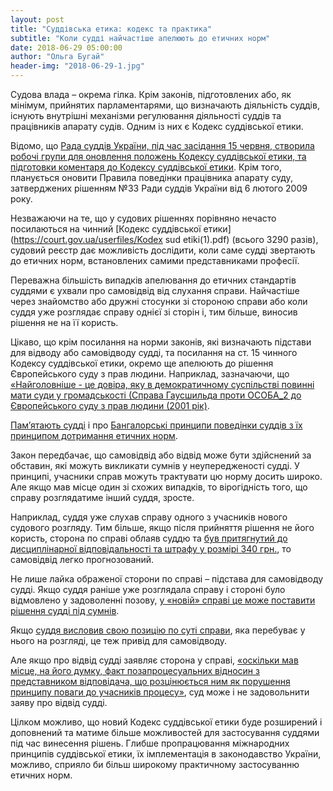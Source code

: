 ```yaml
---
layout: post
title: "Суддівська етика: кодекс та практика"
subtitle: "Коли судді найчастіше апелюють до етичних норм"
date: 2018-06-29 05:00:00
author: "Ольга Бугай"
header-img: "2018-06-29-1.jpg"
---
```


Судова влада – окрема гілка. Крім законів, підготовлених або, як мінімум, прийнятих парламентарями, що визначають діяльність суддів, існують внутрішні механізми регулювання діяльності суддів та працівників апарату судів. Одним із них є Кодекс суддівської етики.

Відомо, що [Рада суддів України, під час засідання 15 червня, створила робочі групи для оновлення положень Кодексу суддівської етики, та підготовки коментаря до Кодексу суддівської етики](http://yur-gazeta.com/golovna/rada-suddiv-ukrayini-onovit-kodeks-etiki-suddiv-ta-pravila-povedinki-pracivnikiv-aparatu-sudiv.html). Крім того, планується оновити Правила поведінки працівника апарату суду, затверджених рішенням №33 Ради суддів України від 6 лютого 2009 року.

Незважаючи на те, що у судових рішеннях порівняно нечасто посилаються на чинний [Кодекс суддівської етики](https://court.gov.ua/userfiles/Kodex sud etiki(1).pdf) (всього 3290 разів), судовий реєстр дає можливість дослідити, коли саме судді звертають до етичних норм, встановлених самими представниками професії.

Переважна більшість випадків апелювання до етичних стандартів суддями є ухвали про самовідвід від слухання справи. Найчастіше через знайомство або дружні стосунки зі стороною справи або коли суддя уже розглядає справу однієї зі сторін і, тим більше, виносив рішення не на її користь.

Цікаво, що крім посилання на норми законів, які визначають підстави для відводу або самовідводу судді, та посилання на ст. 15 чинного Кодексу суддівської етики, окремо ще апелюють до рішення Європейського суду з прав людини. Наприклад, зазначаючи, що [«Найголовніше - це довіра, яку в демократичному суспільстві повинні мати суди у громадськості (Справа Гаусшильда проти ОСОБА_2 до Європейського суду з прав людини (2001 рік)](http://reyestr.court.gov.ua/Review/70776447).   

[Пам’ятають судді](http://reyestr.court.gov.ua/Review/66196376) і про [Бангалорські принципи поведінки суддів з їх принципом дотримання етичних норм](http://zakon2.rada.gov.ua/laws/show/995_j67). 

Закон передбачає, що самовідвід або відвід може бути здійснений за обставин, які можуть викликати сумнів у неупередженості судді. У принципі, учасники справ можуть трактувати цю норму досить широко. Але якщо мав місце один зі схожих випадків, то вірогідність того, що справу розглядатиме інший суддя, зросте.

Наприклад, суддя уже слухав справу одного з учасників нового судового розгляду. Тим більше, якщо після прийняття рішення не його користь, сторона по справі облаяв суддю та [був притягнутий до дисциплінарної відповідальності та штрафу у розмірі 340 грн.](http://reyestr.court.gov.ua/Review/59059639), то самовідвід легко прогнозований.

Не лише лайка ображеної сторони по справі – підстава для самовідводу судді. Якщо суддя раніше уже розглядала справу і стороні було відмовлено у задоволенні позову, [у «новій» справі це може поставити рішення судді під сумнів](http://reyestr.court.gov.ua/Review/30524449).

Якщо [суддя висловив свою позицію по суті справи](http://reyestr.court.gov.ua/Review/29861746), яка перебуває у нього на розгляді, це теж привід для самовідводу. 

Але якщо про відвід судді заявляє сторона у справі, [«оскільки мав місце, на його думку, факт позапроцесуальних відносин з представником відповідача, що розцінюється ним як порушення принципу поваги до учасників процесу»](http://reyestr.court.gov.ua/Review/58886583), суд може і не задовольнити заяву про відвід судді.  

Цілком можливо, що новий Кодекс суддівської етики буде розширений і доповнений та матиме більше можливостей для застосування суддями під час винесення рішень. Глибше пропрацювання міжнародних принципів суддівської етики, їх імплементація в законодавство України, можливо, сприяло би більш широкому практичному застосуванню етичних норм.